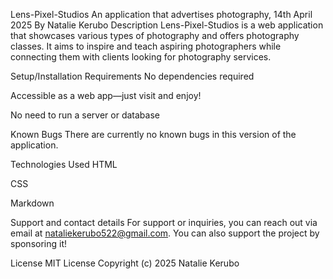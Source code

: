 Lens-Pixel-Studios
An application that advertises photography, 14th April 2025
By Natalie Kerubo
Description
Lens-Pixel-Studios is a web application that showcases various types of photography and offers photography classes. It aims to inspire and teach aspiring photographers while connecting them with clients looking for photography services.

Setup/Installation Requirements
No dependencies required

Accessible as a web app—just visit and enjoy!

No need to run a server or database

Known Bugs
There are currently no known bugs in this version of the application.

Technologies Used
HTML

CSS

Markdown

Support and contact details
For support or inquiries, you can reach out via email at nataliekerubo522@gmail.com.
You can also support the project by sponsoring it!

License
MIT License
Copyright (c) 2025 Natalie Kerubo
